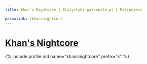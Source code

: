 ```yaml
---
title: Khan's Nightcore | Statystyki patronite.pl | Patromierz

permalink: /khansnightcore
---
```


# [Khan's Nightcore](https://patronite.pl/khansnightcore)

{% include profile.md name="khansnightcore" prefix="k" %}
